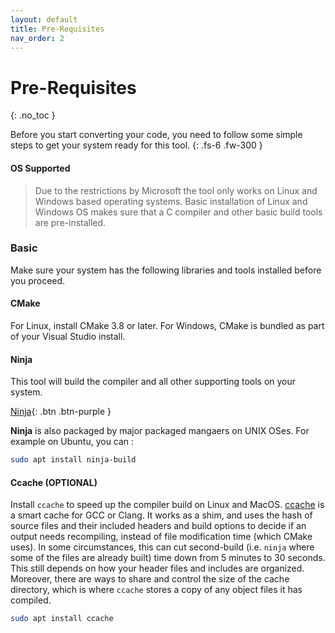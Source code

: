 ```yaml
---
layout: default
title: Pre-Requisites
nav_order: 2
---
```


# Pre-Requisites
{: .no_toc }

Before you start converting your code, you need to follow some simple steps to get your system ready for this tool.
{: .fs-6 .fw-300 }

#### [](#header-4) OS Supported

> Due to the restrictions by Microsoft the tool only works on Linux and Windows based operating systems.
> Basic installation of Linux and Windows OS makes sure that a C compiler and other basic build tools are pre-installed.

### [](#header-3)Basic

Make sure your system has the following libraries and tools installed before you proceed.

#### [](#header-4)CMake

For Linux, install CMake 3.8 or later. For Windows, CMake is bundled as part of your Visual Studio install.

#### [](#header-4)Ninja

This tool will build the compiler and all other supporting tools on your system.

[Ninja](https://github.com/ninja-build/ninja/releases){: .btn .btn-purple }

**Ninja** is also packaged by major packaged mangaers on UNIX OSes. For example on Ubuntu, you can :

```sh
sudo apt install ninja-build
```

#### [](#header-4)Ccache (OPTIONAL)
Install `ccache` to speed up the compiler build on Linux and
MacOS. [ ccache](https://ccache.samba.org) is a smart cache for GCC or Clang. It
works as a shim, and uses the hash of source files and their included headers
and build options to decide if an output needs recompiling, instead of file
modification time (which CMake uses). In some circumstances, this can cut
second-build (i.e. `ninja` where some of the files are already built) time down
from 5 minutes to 30 seconds. This still depends on how your header files and
includes are organized. Moreover, there are ways to share and control the size
of the cache directory, which is where `ccache` stores a copy of any object
files it has compiled.

```sh
sudo apt install ccache
```